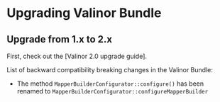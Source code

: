 # Upgrading Valinor Bundle

## Upgrade from 1.x to 2.x

First, check out the [Valinor 2.0 upgrade guide].

List of backward compatibility breaking changes in the Valinor Bundle:

- The method `MapperBuilderConfigurator::configure()` has been renamed to
  `MapperBuilderConfigurator::configureMapperBuilder`

[Valinor 2.x upgrade guide]: https://valinor.cuyz.io/2.0/project/upgrading/#upgrade-from-1x-to-2x
